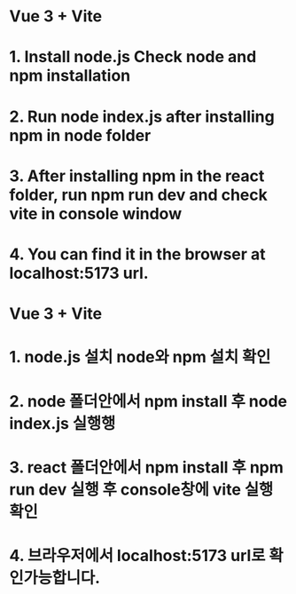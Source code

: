 # Vue 3 + Vite
# 1. Install node.js Check node and npm installation
# 2. Run node index.js after installing npm in node folder
# 3. After installing npm in the react folder, run npm run dev and check vite in console window
# 4. You can find it in the browser at localhost:5173 url.

# Vue 3 + Vite
# 1. node.js 설치 node와 npm 설치 확인 
# 2. node 폴더안에서 npm install 후 node index.js 실행행
# 3. react 폴더안에서 npm install 후 npm run dev 실행 후 console창에 vite 실행 확인
# 4. 브라우저에서 localhost:5173 url로 확인가능합니다.

